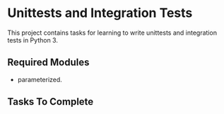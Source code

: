 # Unittests and Integration Tests

This project contains tasks for learning to write unittests and integration tests in Python 3.

## Required Modules

+ parameterized.

## Tasks To Complete

